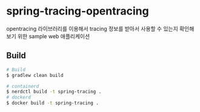 # spring-tracing-opentracing

opentracing 라이브러리를 이용해서 tracing 정보를 받아서 사용할 수 있는지 확인해보기 위한 sample web 애플리케이션

## Build

```bash
# Build
$ gradlew clean build

# containerd
$ nerdctl build -t spring-tracing .
# dockerd
$ docker build -t spring-tracing . 
```
